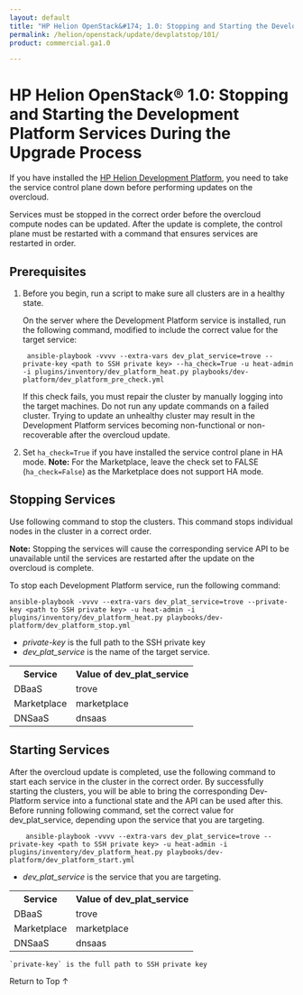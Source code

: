 ```yaml
---
layout: default
title: "HP Helion OpenStack&#174; 1.0: Stopping and Starting the Development Platform Services During the Upgrade Process"
permalink: /helion/openstack/update/devplatstop/101/
product: commercial.ga1.0

---
```

<!--PUBLISHED-->

<script>

function PageRefresh {
onLoad="window.refresh"
}

PageRefresh();

</script>
# HP Helion OpenStack&#174; 1.0: Stopping and Starting the Development Platform Services During the Upgrade Process

If you have installed the [HP Helion Development Platform](/helion/devplatform/), you need to take the service control plane down before performing updates on the overcloud. 

Services must be stopped in the correct order before the overcloud compute nodes can be updated. After the update is complete, the control plane must be restarted with a command that ensures services are restarted in order.

## Prerequisites

1. Before you begin, run a script to make sure all clusters are in a healthy state.

	On the server where the Development Platform service is installed, run the following command, modified to include the correct value for the target service:

		ansible-playbook -vvvv --extra-vars dev_plat_service=trove --private-key <path to SSH private key> --ha_check=True -u heat-admin -i plugins/inventory/dev_platform_heat.py playbooks/dev-platform/dev_platform_pre_check.yml 

	If this check fails, you must repair the cluster by manually logging into the target machines. Do not run any update commands on a failed cluster. Trying to update an unhealthy cluster may result in the Development Platform services becoming non-functional or non-recoverable after the overcloud update. 

2. Set `ha_check=True` if you have installed the service control plane in HA mode. 
**Note:** For the Marketplace, leave the check set to FALSE (`ha_check=False`) as the Marketplace does not support HA mode.

## Stopping Services ##

Use following command to stop the clusters. This command stops individual nodes in the cluster in a correct order. 

**Note:** Stopping the services will cause the corresponding service API to be unavailable until the services are restarted after the update on the overcloud is complete.

To stop each Development Platform service, run the following command:

	ansible-playbook -vvvv --extra-vars dev_plat_service=trove --private-key <path to SSH private key> -u heat-admin -i plugins/inventory/dev_platform_heat.py playbooks/dev-platform/dev_platform_stop.yml

-  *private-key* is the full path to the SSH private key
-  *dev\_plat\_service* is the name of the target service.


<table>
	<tr>
	<th>Service</th><th>Value of dev_plat_service</th>
	</tr>
	<tr>
	<td>DBaaS</td><td>trove</td>
	<tr>
	<td>Marketplace</td><td>marketplace</td></tr>
	<tr>
	<td>DNSaaS</td><td>dnsaas</td></tr>
	</table>

## Starting Services ##

After the overcloud update is completed, use the following command to start each service in the cluster in the correct order. By successfully starting the clusters, you will be able to bring the corresponding Dev-Platform service into a functional state and the API can be used after this. 
Before running following command, set the correct value for dev_plat_service, depending upon the service that you are targeting.

		ansible-playbook -vvvv --extra-vars dev_plat_service=trove --private-key <path to SSH private key> -u heat-admin -i plugins/inventory/dev_platform_heat.py playbooks/dev-platform/dev_platform_start.yml

- *dev_plat_service* is the service that you are targeting.

<table>
	<tr>
	<th>Service</th><th>Value of dev_plat_service</th>
	</tr>
	<tr>
	<td>DBaaS</td><td>trove</td>
	<tr>
	<td>Marketplace</td><td>marketplace</td></tr>
	<tr>
	<td>DNSaaS</td><td>dnsaas</td></tr>
	</table>

	`private-key` is the full path to SSH private key

<a href="#top" style="padding:14px 0px 14px 0px; text-decoration: none;"> Return to Top &#8593; </a>
